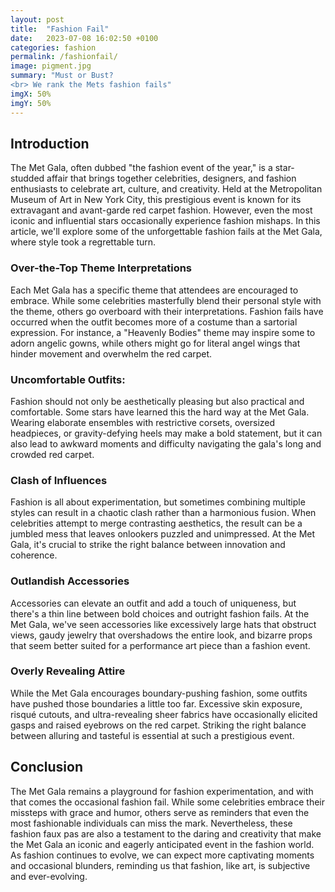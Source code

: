 ```yaml
---
layout: post
title:  "Fashion Fail"
date:   2023-07-08 16:02:50 +0100
categories: fashion
permalink: /fashionfail/
image: pigment.jpg
summary: "Must or Bust? 
<br> We rank the Mets fashion fails"
imgX: 50%
imgY: 50%
---
```


## Introduction

The Met Gala, often dubbed "the fashion event of the year," is a star-studded affair that brings together celebrities, designers, and fashion enthusiasts to celebrate art, culture, and creativity. Held at the Metropolitan Museum of Art in New York City, this prestigious event is known for its extravagant and avant-garde red carpet fashion. However, even the most iconic and influential stars occasionally experience fashion mishaps. In this article, we'll explore some of the unforgettable fashion fails at the Met Gala, where style took a regrettable turn.

### Over-the-Top Theme Interpretations

Each Met Gala has a specific theme that attendees are encouraged to embrace. While some celebrities masterfully blend their personal style with the theme, others go overboard with their interpretations. Fashion fails have occurred when the outfit becomes more of a costume than a sartorial expression. For instance, a "Heavenly Bodies" theme may inspire some to adorn angelic gowns, while others might go for literal angel wings that hinder movement and overwhelm the red carpet.

### Uncomfortable Outfits:

Fashion should not only be aesthetically pleasing but also practical and comfortable. Some stars have learned this the hard way at the Met Gala. Wearing elaborate ensembles with restrictive corsets, oversized headpieces, or gravity-defying heels may make a bold statement, but it can also lead to awkward moments and difficulty navigating the gala's long and crowded red carpet.

### Clash of Influences

Fashion is all about experimentation, but sometimes combining multiple styles can result in a chaotic clash rather than a harmonious fusion. When celebrities attempt to merge contrasting aesthetics, the result can be a jumbled mess that leaves onlookers puzzled and unimpressed. At the Met Gala, it's crucial to strike the right balance between innovation and coherence.

### Outlandish Accessories

Accessories can elevate an outfit and add a touch of uniqueness, but there's a thin line between bold choices and outright fashion fails. At the Met Gala, we've seen accessories like excessively large hats that obstruct views, gaudy jewelry that overshadows the entire look, and bizarre props that seem better suited for a performance art piece than a fashion event.

### Overly Revealing Attire

While the Met Gala encourages boundary-pushing fashion, some outfits have pushed those boundaries a little too far. Excessive skin exposure, risqué cutouts, and ultra-revealing sheer fabrics have occasionally elicited gasps and raised eyebrows on the red carpet. Striking the right balance between alluring and tasteful is essential at such a prestigious event.

## Conclusion

The Met Gala remains a playground for fashion experimentation, and with that comes the occasional fashion fail. While some celebrities embrace their missteps with grace and humor, others serve as reminders that even the most fashionable individuals can miss the mark. Nevertheless, these fashion faux pas are also a testament to the daring and creativity that make the Met Gala an iconic and eagerly anticipated event in the fashion world. As fashion continues to evolve, we can expect more captivating moments and occasional blunders, reminding us that fashion, like art, is subjective and ever-evolving.